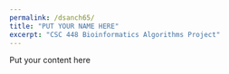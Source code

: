 ```yaml
---
permalink: /dsanch65/
title: "PUT YOUR NAME HERE"
excerpt: "CSC 448 Bioinformatics Algorithms Project"
---
```


Put your content here

